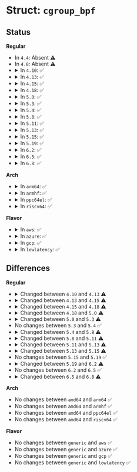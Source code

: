 # Struct: <code>cgroup_bpf</code>

## Status
<b>Regular</b>
<ul>
<li>
In <code>4.4</code>: Absent ⚠️
</li>
<li>
In <code>4.8</code>: Absent ⚠️
</li>
<li>
<details>
<summary>In <code>4.10</code>: ✅</summary>

```c
struct cgroup_bpf {
    struct bpf_prog * prog[3];
    struct bpf_prog * effective[3];
    bool disallow_override[3];
};
```
</details>
</li>
<li>
<details>
<summary>In <code>4.13</code>: ✅</summary>

```c
struct cgroup_bpf {
    struct bpf_prog * prog[4];
    struct bpf_prog * effective[4];
    bool disallow_override[4];
};
```
</details>
</li>
<li>
<details>
<summary>In <code>4.15</code>: ✅</summary>

```c
struct cgroup_bpf {
    struct bpf_prog_array * effective[7];
    struct list_head progs[7];
    u32 flags[7];
    struct bpf_prog_array *inactive;
};
```
</details>
</li>
<li>
<details>
<summary>In <code>4.18</code>: ✅</summary>

```c
struct cgroup_bpf {
    struct bpf_prog_array * effective[17];
    struct list_head progs[17];
    u32 flags[17];
    struct bpf_prog_array *inactive;
};
```
</details>
</li>
<li>
<details>
<summary>In <code>5.0</code>: ✅</summary>

```c
struct cgroup_bpf {
    struct bpf_prog_array * effective[18];
    struct list_head progs[18];
    u32 flags[18];
    struct bpf_prog_array *inactive;
};
```
</details>
</li>
<li>
<details>
<summary>In <code>5.3</code>: ✅</summary>

```c
struct cgroup_bpf {
    struct bpf_prog_array * effective[23];
    struct list_head progs[23];
    u32 flags[23];
    struct bpf_prog_array *inactive;
    struct percpu_ref refcnt;
    struct work_struct release_work;
};
```
</details>
</li>
<li>
<details>
<summary>In <code>5.4</code>: ✅</summary>

```c
struct cgroup_bpf {
    struct bpf_prog_array * effective[23];
    struct list_head progs[23];
    u32 flags[23];
    struct bpf_prog_array *inactive;
    struct percpu_ref refcnt;
    struct work_struct release_work;
};
```
</details>
</li>
<li>
<details>
<summary>In <code>5.8</code>: ✅</summary>

```c
struct cgroup_bpf {
    struct bpf_prog_array * effective[34];
    struct list_head progs[34];
    u32 flags[34];
    struct bpf_prog_array *inactive;
    struct percpu_ref refcnt;
    struct work_struct release_work;
};
```
</details>
</li>
<li>
<details>
<summary>In <code>5.11</code>: ✅</summary>

```c
struct cgroup_bpf {
    struct bpf_prog_array * effective[38];
    struct list_head progs[38];
    u32 flags[38];
    struct list_head storages;
    struct bpf_prog_array *inactive;
    struct percpu_ref refcnt;
    struct work_struct release_work;
};
```
</details>
</li>
<li>
<details>
<summary>In <code>5.13</code>: ✅</summary>

```c
struct cgroup_bpf {
    struct bpf_prog_array * effective[39];
    struct list_head progs[39];
    u32 flags[39];
    struct list_head storages;
    struct bpf_prog_array *inactive;
    struct percpu_ref refcnt;
    struct work_struct release_work;
};
```
</details>
</li>
<li>
<details>
<summary>In <code>5.15</code>: ✅</summary>

```c
struct cgroup_bpf {
    struct bpf_prog_array * effective[23];
    struct list_head progs[23];
    u32 flags[23];
    struct list_head storages;
    struct bpf_prog_array *inactive;
    struct percpu_ref refcnt;
    struct work_struct release_work;
};
```
</details>
</li>
<li>
<details>
<summary>In <code>5.19</code>: ✅</summary>

```c
struct cgroup_bpf {
    struct bpf_prog_array * effective[23];
    struct list_head progs[23];
    u32 flags[23];
    struct list_head storages;
    struct bpf_prog_array *inactive;
    struct percpu_ref refcnt;
    struct work_struct release_work;
};
```
</details>
</li>
<li>
<details>
<summary>In <code>6.2</code>: ✅</summary>

```c
struct cgroup_bpf {
    struct bpf_prog_array * effective[33];
    struct hlist_head progs[33];
    u8 flags[33];
    struct list_head storages;
    struct bpf_prog_array *inactive;
    struct percpu_ref refcnt;
    struct work_struct release_work;
};
```
</details>
</li>
<li>
<details>
<summary>In <code>6.5</code>: ✅</summary>

```c
struct cgroup_bpf {
    struct bpf_prog_array * effective[33];
    struct hlist_head progs[33];
    u8 flags[33];
    struct list_head storages;
    struct bpf_prog_array *inactive;
    struct percpu_ref refcnt;
    struct work_struct release_work;
};
```
</details>
</li>
<li>
<details>
<summary>In <code>6.8</code>: ✅</summary>

```c
struct cgroup_bpf {
    struct bpf_prog_array * effective[38];
    struct hlist_head progs[38];
    u8 flags[38];
    struct list_head storages;
    struct bpf_prog_array *inactive;
    struct percpu_ref refcnt;
    struct work_struct release_work;
};
```
</details>
</li>
</ul>
<b>Arch</b>
<ul>
<li>
<details>
<summary>In <code>arm64</code>: ✅</summary>

```c
struct cgroup_bpf {
    struct bpf_prog_array * effective[23];
    struct list_head progs[23];
    u32 flags[23];
    struct bpf_prog_array *inactive;
    struct percpu_ref refcnt;
    struct work_struct release_work;
};
```
</details>
</li>
<li>
<details>
<summary>In <code>armhf</code>: ✅</summary>

```c
struct cgroup_bpf {
    struct bpf_prog_array * effective[23];
    struct list_head progs[23];
    u32 flags[23];
    struct bpf_prog_array *inactive;
    struct percpu_ref refcnt;
    struct work_struct release_work;
};
```
</details>
</li>
<li>
<details>
<summary>In <code>ppc64el</code>: ✅</summary>

```c
struct cgroup_bpf {
    struct bpf_prog_array * effective[23];
    struct list_head progs[23];
    u32 flags[23];
    struct bpf_prog_array *inactive;
    struct percpu_ref refcnt;
    struct work_struct release_work;
};
```
</details>
</li>
<li>
<details>
<summary>In <code>riscv64</code>: ✅</summary>

```c
struct cgroup_bpf {
    struct bpf_prog_array * effective[23];
    struct list_head progs[23];
    u32 flags[23];
    struct bpf_prog_array *inactive;
    struct percpu_ref refcnt;
    struct work_struct release_work;
};
```
</details>
</li>
</ul>
<b>Flavor</b>
<ul>
<li>
<details>
<summary>In <code>aws</code>: ✅</summary>

```c
struct cgroup_bpf {
    struct bpf_prog_array * effective[23];
    struct list_head progs[23];
    u32 flags[23];
    struct bpf_prog_array *inactive;
    struct percpu_ref refcnt;
    struct work_struct release_work;
};
```
</details>
</li>
<li>
<details>
<summary>In <code>azure</code>: ✅</summary>

```c
struct cgroup_bpf {
    struct bpf_prog_array * effective[23];
    struct list_head progs[23];
    u32 flags[23];
    struct bpf_prog_array *inactive;
    struct percpu_ref refcnt;
    struct work_struct release_work;
};
```
</details>
</li>
<li>
<details>
<summary>In <code>gcp</code>: ✅</summary>

```c
struct cgroup_bpf {
    struct bpf_prog_array * effective[23];
    struct list_head progs[23];
    u32 flags[23];
    struct bpf_prog_array *inactive;
    struct percpu_ref refcnt;
    struct work_struct release_work;
};
```
</details>
</li>
<li>
<details>
<summary>In <code>lowlatency</code>: ✅</summary>

```c
struct cgroup_bpf {
    struct bpf_prog_array * effective[23];
    struct list_head progs[23];
    u32 flags[23];
    struct bpf_prog_array *inactive;
    struct percpu_ref refcnt;
    struct work_struct release_work;
};
```
</details>
</li>
</ul>

## Differences
<b>Regular</b>
<ul>
<li>
<details>
<summary>Changed between <code>4.10</code> and <code>4.13</code> ⚠️</summary>
<ul>
<li>
<b>Field type changed. </b>
<code>struct bpf_prog * prog[3]</code> ➡️ <code>struct bpf_prog * prog[4]</code>
</li>
<li>
<b>Field type changed. </b>
<code>struct bpf_prog * effective[3]</code> ➡️ <code>struct bpf_prog * effective[4]</code>
</li>
<li>
<b>Field type changed. </b>
<code>bool disallow_override[3]</code> ➡️ <code>bool disallow_override[4]</code>
</li>
</ul>
</details>
</li>
<li>
<details>
<summary>Changed between <code>4.13</code> and <code>4.15</code> ⚠️</summary>
<ul>
<li>
<b>Field added. </b>
<code>struct list_head progs[7]</code>
</li>
<li>
<b>Field added. </b>
<code>u32 flags[7]</code>
</li>
<li>
<b>Field added. </b>
<code>struct bpf_prog_array *inactive</code>
</li>
<li>
<b>Field removed. </b>
<code>struct bpf_prog * prog[4]</code>
</li>
<li>
<b>Field removed. </b>
<code>bool disallow_override[4]</code>
</li>
<li>
<b>Field type changed. </b>
<code>struct bpf_prog * effective[4]</code> ➡️ <code>struct bpf_prog_array * effective[7]</code>
</li>
</ul>
</details>
</li>
<li>
<details>
<summary>Changed between <code>4.15</code> and <code>4.18</code> ⚠️</summary>
<ul>
<li>
<b>Field type changed. </b>
<code>struct bpf_prog_array * effective[7]</code> ➡️ <code>struct bpf_prog_array * effective[17]</code>
</li>
<li>
<b>Field type changed. </b>
<code>struct list_head progs[7]</code> ➡️ <code>struct list_head progs[17]</code>
</li>
<li>
<b>Field type changed. </b>
<code>u32 flags[7]</code> ➡️ <code>u32 flags[17]</code>
</li>
</ul>
</details>
</li>
<li>
<details>
<summary>Changed between <code>4.18</code> and <code>5.0</code> ⚠️</summary>
<ul>
<li>
<b>Field type changed. </b>
<code>struct bpf_prog_array * effective[17]</code> ➡️ <code>struct bpf_prog_array * effective[18]</code>
</li>
<li>
<b>Field type changed. </b>
<code>struct list_head progs[17]</code> ➡️ <code>struct list_head progs[18]</code>
</li>
<li>
<b>Field type changed. </b>
<code>u32 flags[17]</code> ➡️ <code>u32 flags[18]</code>
</li>
</ul>
</details>
</li>
<li>
<details>
<summary>Changed between <code>5.0</code> and <code>5.3</code> ⚠️</summary>
<ul>
<li>
<b>Field added. </b>
<code>struct percpu_ref refcnt</code>
</li>
<li>
<b>Field added. </b>
<code>struct work_struct release_work</code>
</li>
<li>
<b>Field type changed. </b>
<code>struct bpf_prog_array * effective[18]</code> ➡️ <code>struct bpf_prog_array * effective[23]</code>
</li>
<li>
<b>Field type changed. </b>
<code>struct list_head progs[18]</code> ➡️ <code>struct list_head progs[23]</code>
</li>
<li>
<b>Field type changed. </b>
<code>u32 flags[18]</code> ➡️ <code>u32 flags[23]</code>
</li>
</ul>
</details>
</li>
<li>
No changes between <code>5.3</code> and <code>5.4</code> ✅
</li>
<li>
<details>
<summary>Changed between <code>5.4</code> and <code>5.8</code> ⚠️</summary>
<ul>
<li>
<b>Field type changed. </b>
<code>struct bpf_prog_array * effective[23]</code> ➡️ <code>struct bpf_prog_array * effective[34]</code>
</li>
<li>
<b>Field type changed. </b>
<code>struct list_head progs[23]</code> ➡️ <code>struct list_head progs[34]</code>
</li>
<li>
<b>Field type changed. </b>
<code>u32 flags[23]</code> ➡️ <code>u32 flags[34]</code>
</li>
</ul>
</details>
</li>
<li>
<details>
<summary>Changed between <code>5.8</code> and <code>5.11</code> ⚠️</summary>
<ul>
<li>
<b>Field added. </b>
<code>struct list_head storages</code>
</li>
<li>
<b>Field type changed. </b>
<code>struct bpf_prog_array * effective[34]</code> ➡️ <code>struct bpf_prog_array * effective[38]</code>
</li>
<li>
<b>Field type changed. </b>
<code>struct list_head progs[34]</code> ➡️ <code>struct list_head progs[38]</code>
</li>
<li>
<b>Field type changed. </b>
<code>u32 flags[34]</code> ➡️ <code>u32 flags[38]</code>
</li>
</ul>
</details>
</li>
<li>
<details>
<summary>Changed between <code>5.11</code> and <code>5.13</code> ⚠️</summary>
<ul>
<li>
<b>Field type changed. </b>
<code>struct bpf_prog_array * effective[38]</code> ➡️ <code>struct bpf_prog_array * effective[39]</code>
</li>
<li>
<b>Field type changed. </b>
<code>struct list_head progs[38]</code> ➡️ <code>struct list_head progs[39]</code>
</li>
<li>
<b>Field type changed. </b>
<code>u32 flags[38]</code> ➡️ <code>u32 flags[39]</code>
</li>
</ul>
</details>
</li>
<li>
<details>
<summary>Changed between <code>5.13</code> and <code>5.15</code> ⚠️</summary>
<ul>
<li>
<b>Field type changed. </b>
<code>struct bpf_prog_array * effective[39]</code> ➡️ <code>struct bpf_prog_array * effective[23]</code>
</li>
<li>
<b>Field type changed. </b>
<code>struct list_head progs[39]</code> ➡️ <code>struct list_head progs[23]</code>
</li>
<li>
<b>Field type changed. </b>
<code>u32 flags[39]</code> ➡️ <code>u32 flags[23]</code>
</li>
</ul>
</details>
</li>
<li>
No changes between <code>5.15</code> and <code>5.19</code> ✅
</li>
<li>
<details>
<summary>Changed between <code>5.19</code> and <code>6.2</code> ⚠️</summary>
<ul>
<li>
<b>Field type changed. </b>
<code>struct bpf_prog_array * effective[23]</code> ➡️ <code>struct bpf_prog_array * effective[33]</code>
</li>
<li>
<b>Field type changed. </b>
<code>struct list_head progs[23]</code> ➡️ <code>struct hlist_head progs[33]</code>
</li>
<li>
<b>Field type changed. </b>
<code>u32 flags[23]</code> ➡️ <code>u8 flags[33]</code>
</li>
</ul>
</details>
</li>
<li>
No changes between <code>6.2</code> and <code>6.5</code> ✅
</li>
<li>
<details>
<summary>Changed between <code>6.5</code> and <code>6.8</code> ⚠️</summary>
<ul>
<li>
<b>Field type changed. </b>
<code>struct bpf_prog_array * effective[33]</code> ➡️ <code>struct bpf_prog_array * effective[38]</code>
</li>
<li>
<b>Field type changed. </b>
<code>struct hlist_head progs[33]</code> ➡️ <code>struct hlist_head progs[38]</code>
</li>
<li>
<b>Field type changed. </b>
<code>u8 flags[33]</code> ➡️ <code>u8 flags[38]</code>
</li>
</ul>
</details>
</li>
</ul>
<b>Arch</b>
<ul>
<li>
No changes between <code>amd64</code> and <code>arm64</code> ✅
</li>
<li>
No changes between <code>amd64</code> and <code>armhf</code> ✅
</li>
<li>
No changes between <code>amd64</code> and <code>ppc64el</code> ✅
</li>
<li>
No changes between <code>amd64</code> and <code>riscv64</code> ✅
</li>
</ul>
<b>Flavor</b>
<ul>
<li>
No changes between <code>generic</code> and <code>aws</code> ✅
</li>
<li>
No changes between <code>generic</code> and <code>azure</code> ✅
</li>
<li>
No changes between <code>generic</code> and <code>gcp</code> ✅
</li>
<li>
No changes between <code>generic</code> and <code>lowlatency</code> ✅
</li>
</ul>
